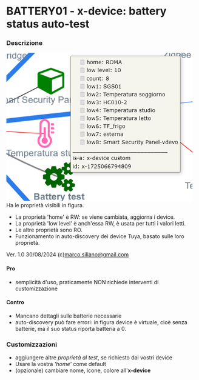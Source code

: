 # BATTERY01 - x-device: battery status auto-test

### Descrizione
![](https://github.com/msillano/IoTwebUI/blob/main/pics/battery01.png?raw=true)
Ha le proprietà visibili in figura.
- La proprietà 'home' è RW: se viene cambiata, aggiorna i device.
- La proprietà 'low level' è anch'essa RW, è usata per tutti i valori letti.
- Le altre proprietà sono RO.
- Funzionamento in auto-discovery dei device Tuya, basato sulle loro proprietà.

Ver. 1.0 30/08/2024  (c)marco.sillano@gmail.com 

#### Pro
- semplicità d'uso, praticamente NON richiede interventi di customizzazione
#### Contro
- Mancano dettagli sulle batterie necessarie
- auto-discovery può fare errori: in figura device  è virtuale, cioè senza batterie, ma il suo status riporta batteria a 0.

### Customizzazioni
- aggiungere altre _proprietà al test_, se richiesto dai vostri device
- Usare la vostra _'home'_ come default
- (opzionale) cambiare nome, icone, colore all'**x-device**

